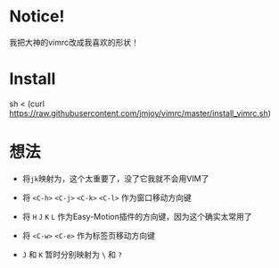 # Notice!

我把大神的vimrc改成我喜欢的形状！

# Install

sh < (curl https://raw.githubusercontent.com/jmjoy/vimrc/master/install_vimrc.sh)

# 想法

* 将`jk`映射为<Esc>，这个太重要了，没了它我就不会用VIM了

* 将 `<C-h>` `<C-j>` `<C-k>` `<C-l>` 作为窗口移动方向键

* 将 `H` `J` `K` `L` 作为Easy-Motion插件的方向键，因为这个确实太常用了

* 将 `<C-w>` `<C-e>` 作为标签页移动方向键

* `J` 和 `K` 暂时分别映射为 `\` 和 `?`
